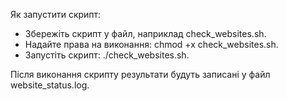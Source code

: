 Як запустити скрипт:

- Збережіть скрипт у файл, наприклад check_websites.sh.
- Надайте права на виконання: chmod +x check_websites.sh.
- Запустіть скрипт: ./check_websites.sh.
  
Після виконання скрипту результати будуть записані у файл website_status.log.
